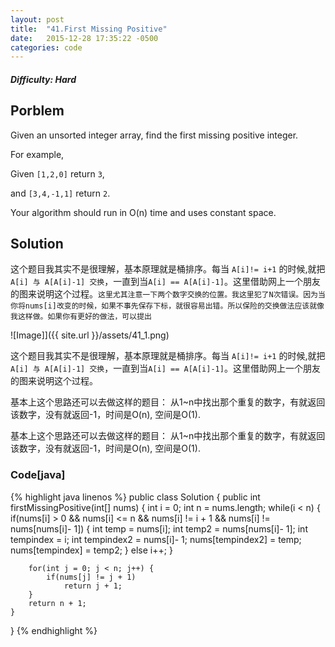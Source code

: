 ```yaml
---
layout: post
title:  "41.First Missing Positive"
date:   2015-12-28 17:35:22 -0500
categories: code
---
```



##### Difficulty: Hard
## Porblem
Given an unsorted integer array, find the first missing positive integer.

For example,

Given ```[1,2,0]``` return ```3```,

and ```[3,4,-1,1]``` return ```2```.

Your algorithm should run in O(n) time and uses constant space.


## Solution

这个题目我其实不是很理解，基本原理就是桶排序。每当 ```A[i]!= i+1``` 的时候,就把```A[i] 与 A[A[i]-1] 交换```，一直到当```A[i] == A[A[i]-1]```。这里借助网上一个朋友的图来说明这个过程。```这里尤其注意一下两个数字交换的位置。我这里犯了N次错误。因为当你将nums[i]改变的时候，如果不事先保存下标，就很容易出错。所以保险的交换做法应该就像我这样做。如果你有更好的做法，可以提出```

![Image]]({{ site.url }}/assets/41_1.png)

这个题目我其实不是很理解，基本原理就是桶排序。每当 ```A[i]!= i+1``` 的时候,就把```A[i] 与 A[A[i]-1] 交换```，一直到当```A[i] == A[A[i]-1]```。这里借助网上一个朋友的图来说明这个过程。


基本上这个思路还可以去做这样的题目： 从1~n中找出那个重复的数字，有就返回该数字，没有就返回-1，时间是O(n), 空间是O(1).

基本上这个思路还可以去做这样的题目： 从1~n中找出那个重复的数字，有就返回该数字，没有就返回-1，时间是O(n), 空间是O(1).

### Code[java]
{% highlight java linenos %}
public class Solution {
    public int firstMissingPositive(int[] nums) {
        int i = 0;
        int n = nums.length;
        while(i < n) {
            if(nums[i] > 0 && nums[i] <= n && nums[i] != i + 1 && nums[i] != nums[nums[i]- 1]) {
                int temp = nums[i];
                int temp2 = nums[nums[i]- 1];
                int tempindex = i;
                int tempindex2 = nums[i]- 1;
                nums[tempindex2] = temp;
                nums[tempindex] = temp2;
            }
            else
                i++;
        }
        
        for(int j = 0; j < n; j++) {
            if(nums[j] != j + 1)
                return j + 1;
        }
        return n + 1;
    }
}
{% endhighlight %}



